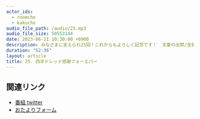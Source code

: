```yaml
---
actor_ids:
  - roomcho
  - kakucho
audio_file_path: /audio/25.mp3
audio_file_size: 50553144
date: 2023-06-21 10:30:00 +0900
description: みなさまに支えられ25回！これからもよろしく記念です！  文豪の出禁/全部低気圧のせいだ/魔剤ロキソニン/ジャパンオープンベスト4/LUUPで家バレ/ラジオ体操を知らない子どもたち/アイドリング藤井聡太/感謝のお便り一万通/やっぱりミリオンダウトは神ゲー/パートナーへのありがとう/感情を伝えていこう/右に同チーです
duration: "52:36"
layout: article
title: 25. 四半ドレッド感謝フォーエバー
---
```


## 関連リンク

- [番組 twitter](https://twitter.com/migikarachi)
- [おたよりフォーム](https://docs.google.com/forms/d/e/1FAIpQLSfCo_pOeUstqHMCWlYCWiUV7CNOls7UOgEKgCIMOYv2IbasfA/viewform)
